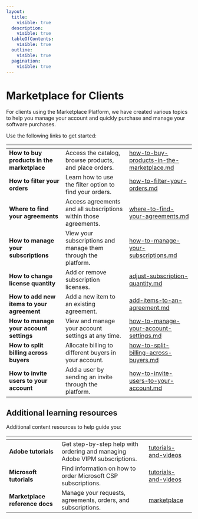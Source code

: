 ```yaml
---
layout:
  title:
    visible: true
  description:
    visible: true
  tableOfContents:
    visible: true
  outline:
    visible: true
  pagination:
    visible: true
---
```


# Marketplace for Clients

For clients using the Marketplace Platform, we have created various topics to help you manage your account and quickly purchase and manage your software purchases.&#x20;

Use the following links to get started:

<table data-view="cards"><thead><tr><th></th><th></th><th data-hidden data-card-target data-type="content-ref"></th></tr></thead><tbody><tr><td><strong>How to buy products in the marketplace</strong></td><td>Access the catalog, browse products, and place orders.</td><td><a href="how-to-buy-products-in-the-marketplace.md">how-to-buy-products-in-the-marketplace.md</a></td></tr><tr><td><strong>How to filter your orders</strong></td><td>Learn how to use the filter option to find your orders.</td><td><a href="how-to-filter-your-orders.md">how-to-filter-your-orders.md</a></td></tr><tr><td><strong>Where to find your agreements</strong></td><td>Access agreements and all subscriptions within those agreements.</td><td><a href="where-to-find-your-agreements.md">where-to-find-your-agreements.md</a></td></tr><tr><td><strong>How to manage your subscriptions</strong></td><td>View your subscriptions and manage them through the platform.</td><td><a href="how-to-manage-your-subscriptions.md">how-to-manage-your-subscriptions.md</a></td></tr><tr><td><strong>How to change license quantity</strong></td><td>Add or remove subscription licenses.</td><td><a href="adjust-subscription-quantity.md">adjust-subscription-quantity.md</a></td></tr><tr><td><strong>How to add new items to your agreement</strong></td><td>Add a new item to an existing agreement.</td><td><a href="add-items-to-an-agreement.md">add-items-to-an-agreement.md</a></td></tr><tr><td><strong>How to manage your account settings</strong></td><td>View and manage your account settings at any time.</td><td><a href="how-to-manage-your-account-settings.md">how-to-manage-your-account-settings.md</a></td></tr><tr><td><strong>How to split billing across buyers</strong></td><td>Allocate billing to different buyers in your account. </td><td><a href="how-to-split-billing-across-buyers.md">how-to-split-billing-across-buyers.md</a></td></tr><tr><td><strong>How to invite users to your account</strong></td><td>Add a user by sending an invite through the platform.</td><td><a href="how-to-invite-users-to-your-account.md">how-to-invite-users-to-your-account.md</a></td></tr></tbody></table>

## Additional learning resources

Additional content resources to help guide you:

<table data-view="cards"><thead><tr><th></th><th></th><th data-hidden data-card-target data-type="content-ref"></th></tr></thead><tbody><tr><td><strong>Adobe tutorials</strong></td><td>Get step-by-step help with ordering and managing Adobe VIPM subscriptions.   </td><td><a href="../../../extensions/adobe-vip-marketplace/tutorials-and-videos/">tutorials-and-videos</a></td></tr><tr><td><strong>Microsoft tutorials</strong></td><td>Find information on how to order Microsoft CSP subscriptions. </td><td><a href="../../../extensions/microsoft-cloud-solution-provider/tutorials-and-videos/">tutorials-and-videos</a></td></tr><tr><td><strong>Marketplace reference docs</strong></td><td>Manage your requests, agreements, orders, and subscriptions.</td><td><a href="../../../modules-and-features/marketplace/">marketplace</a></td></tr></tbody></table>
